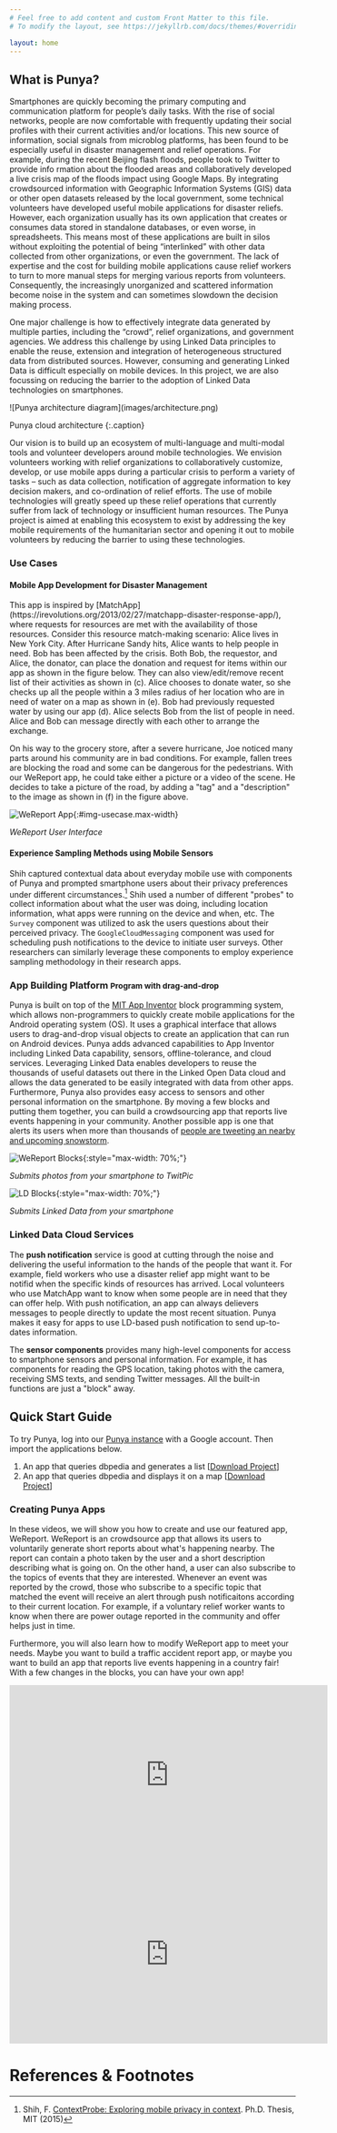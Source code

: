 ```yaml
---
# Feel free to add content and custom Front Matter to this file.
# To modify the layout, see https://jekyllrb.com/docs/themes/#overriding-theme-defaults

layout: home
---
```


<section id="overview" markdown="1">

# What is Punya?

<div class="row">
<div class="span9" markdown="1">
Smartphones are quickly becoming the primary computing and communication platform for people’s daily tasks. With the rise of social networks, people are now comfortable with frequently updating their social profiles with their current activities and/or locations. This new source of information, social signals from microblog platforms, has been found to be especially useful in disaster management and relief operations. For example, during the recent Beijing flash floods, people took to Twitter to provide info rmation about the flooded areas and collaboratively developed a live crisis map of the floods impact using Google Maps. By integrating crowdsourced information with Geographic Information Systems (GIS) data or other open datasets released by the local government, some technical volunteers have developed useful mobile applications for disaster reliefs. However, each organization usually has its own application that creates or consumes data stored in standalone databases, or even worse, in spreadsheets. This means most of these applications are built in silos without exploiting the potential of being “interlinked” with other data collected from other organizations, or even the government. The lack of expertise and the cost for building mobile applications cause relief workers to turn to more manual steps for merging various reports from volunteers. Consequently, the increasingly unorganized and scattered information become noise in the system and can sometimes slowdown the decision making process.

One major challenge is how to effectively integrate data generated by multiple parties, including the “crowd”, relief organizations, and government agencies. We address this challenge by using Linked Data principles to enable the reuse, extension and integration of heterogeneous structured data from distributed sources. However, consuming and generating Linked Data is difficult especially on mobile devices. In this project, we are also focussing on reducing the barrier to the adoption of Linked Data technologies on smartphones.
</div>

<div class="span3" markdown="1">
![Punya architecture diagram](images/architecture.png)

Punya cloud architecture
{:.caption}
</div>
</div>

Our vision is to build up an ecosystem of multi-language and multi-modal tools and volunteer developers around mobile technologies. We envision volunteers working with relief organizations to collaboratively customize, develop, or use mobile apps during a particular crisis to perform a variety of tasks – such as data collection, notification of aggregate information to key decision makers, and co-ordination of relief efforts. The use of mobile technologies will greatly speed up these relief operations that currently suffer from lack of technology or insufficient human resources. The Punya project is aimed at enabling this ecosystem to exist by addressing the key mobile requirements of the humanitarian sector and opening it out to mobile volunteers  by reducing the barrier to using these technologies.

</section>

<section id="use-cases" markdown="1">

### Use Cases

#### Mobile App Development for Disaster Management

<div class="row">
<div class="span6" markdown="1">
This app is inspired by [MatchApp](https://irevolutions.org/2013/02/27/matchapp-disaster-response-app/), where requests for resources are met with the availability of those resources. Consider this resource match-making scenario: Alice lives in New York City. After Hurricane Sandy hits, Alice wants to help people in need. Bob has been affected by the crisis. Both Bob, the requestor, and Alice, the donator, can place the donation and request for items within our app as shown in the figure below. They can also view/edit/remove recent list of their activities as shown in (c). Alice chooses to donate water, so she checks up all the people within a 3 miles radius of her location who are in need of water on a map as shown in (e). Bob had previously requested water by using our app (d). Alice selects Bob from the list of people in need. Alice and Bob can message directly with each other to arrange the exchange.

On his way to the grocery store, after a severe hurricane, Joe noticed many parts around his community are in bad conditions. For example, fallen trees are blocking the road and some can be dangerous for the pedestrians. With our WeReport app, he could take either a picture or a video of the scene. He decides to take a picture of the road, by adding a "tag" and a "description" to the image as shown in (f) in the figure above.
</div>

<div class="span6" markdown="1">

![WeReport App](images/weReport.png){:#img-usecase.max-width}

*WeReport User Interface*

</div>
</div>

#### Experience Sampling Methods using Mobile Sensors

Shih captured contextual data about everyday mobile use with components of Punya and prompted smartphone users about their privacy preferences under different circumstances.[^1] Shih used a number of different "probes" to collect information about what the user was doing, including location information, what apps were running on the device and when, etc. The `Survey` component was utilized to ask the users questions about their perceived privacy. The `GoogleCloudMessaging` component was used for scheduling push notifications to the device to initiate user surveys. Other researchers can similarly leverage these components to employ experience sampling methodology in their research apps.

</section>

<section id="platform" markdown="1">

### App Building Platform <small>Program with drag-and-drop</small>

<div class="row">
<div class="span6" markdown="1">

Punya is built on top of the [MIT App Inventor](http://appinventor.mit.edu/explore/) block programming system, which allows non-programmers to quickly create mobile applications for the Android operating system (OS). It uses a graphical interface that allows users to drag-and-drop visual objects to create an application that can run on Android devices.  Punya adds advanced capabilities to App Inventor including Linked Data capability, sensors, offline-tolerance, and cloud services. Leveraging Linked Data enables developers to reuse the thousands of useful datasets out there in the Linked Open Data cloud and allows the data generated to be easily integrated with data from other apps. Furthermore, Punya also provides easy access to sensors and other personal information on the smartphone. By moving a few blocks and putting them together, you can build a crowdsourcing app that reports live events happening in your community. Another possible app is one that alerts its users when more than thousands of [people are tweeting an nearby and upcoming snowstorm](http://www.ajc.com/news/news/in-snow-storm-its-social-media-to-the-rescue/nc6Kc/).

</div>
<div class="span5" markdown="1">

![WeReport Blocks](images/appinventorBlock.png){:style="max-width: 70%;"}

*Submits photos from your smartphone to TwitPic*

![LD Blocks](images/linkedDatablock.png){:style="max-width: 70%;"}

*Submits Linked Data from your smartphone*

</div>
</div>

</section>

### Linked Data Cloud Services

<section id="services" markdown="1">

<i class="icon-screenshot"></i> The **push notification** service is good at cutting through the noise and delivering the useful information to the hands of the people that want it. For example, field workers who use a disaster relief app might want to be notifid when the specific kinds of resources has arrived. Local volunteers who use MatchApp want to know when some people are in need that they can offer help. With push notification, an app can always delievers messages to people directly to update the most recent situation. Punya makes it easy for apps to use LD-based push notification to send up-to-dates information.

<i class="icon-map-marker"></i> The **sensor components** provides many high-level components for access to smartphone sensors and personal information.  For example, it has components for reading the GPS location, taking photos with the camera, receiving SMS texts, and sending Twitter messages. All the built-in functions are just a "block" away. 

</section>

<section id="quickstart" markdown="1">

# Quick Start Guide

To try Punya, log into our [Punya instance](http://punya.appinventor.mit.edu/) with a Google account. Then import the applications below.

1. An app that queries dbpedia and generates a list [[Download Project](/tutorials/1/BasicQuery.aia)]
2. An app that queries dbpedia and displays it on a map [[Download Project](/tutorials/2/DisplayMap.aia)]

### Creating Punya Apps

In these videos, we will show you how to create and use our featured app, WeReport. WeReport is an crowdsource app that allows its users to voluntarily generate short reports about what's happening nearby. The report can contain a photo taken by the user and a short description describing what is going on. On the other hand, a user can also subscribe to the topics of events that they are interested. Whenever an event was reported by the crowd, those who subscribe to a specific topic that matched the event will receive an alert through push notificaitons according to their current location. For example, if a voluntary relief worker wants to know when there are power outage reported in the community and offer helps just in time.

Furthermore, you will also learn how to modify WeReport app to meet your needs. Maybe you want to build a traffic accident report app, or maybe you want to build an app that reports live events happening in a country fair! With a few changes in the blocks, you can have your own app!

<iframe width="560" height="315" src="https://www.youtube.com/embed/3gGJurMHasg" title="YouTube video player" frameborder="0" allow="accelerometer; autoplay; clipboard-write; encrypted-media; gyroscope; picture-in-picture" allowfullscreen></iframe>

<iframe width="560" height="315" src="https://www.youtube.com/embed/SQkX56FVRHY" title="YouTube video player" frameborder="0" allow="accelerometer; autoplay; clipboard-write; encrypted-media; gyroscope; picture-in-picture" allowfullscreen></iframe>

</section>

# References & Footnotes

[^1]: Shih, F. [ContextProbe: Exploring mobile privacy in context](https://dspace.mit.edu/handle/1721.1/97811). Ph.D. Thesis, MIT (2015)
